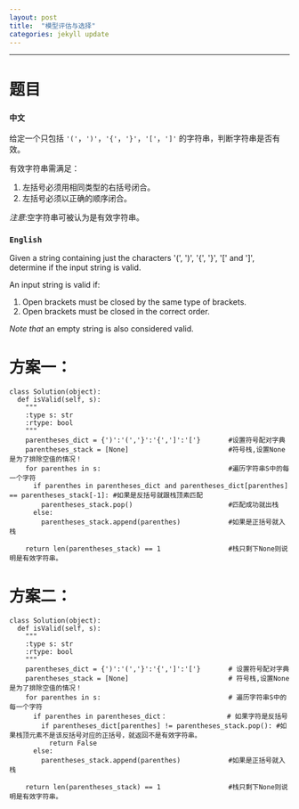 ```yaml
---
layout: post
title:  "模型评估与选择"
categories: jekyll update
---
```


_______________________________________________________________________________

# 题目
### `中文`
给定一个只包括 `'('`，`')'`，`'{'`，`'}'`，`'['`，`']'` 的字符串，判断字符串是否有效。

有效字符串需满足：

1. 左括号必须用相同类型的右括号闭合。
2. 左括号必须以正确的顺序闭合。

_注意_:空字符串可被认为是有效字符串。

### `English`
Given a string containing just the characters '(', ')', '{', '}', '[' and ']', determine if the input string is valid.

An input string is valid if:

1. Open brackets must be closed by the same type of brackets.
2. Open brackets must be closed in the correct order.

_Note that_ an empty string is also considered valid.

# 方案一：

    class Solution(object):
      def isValid(self, s):
        """
        :type s: str
        :rtype: bool
        """
        parentheses_dict = {')':'(','}':'{',']':'['}       #设置符号配对字典
        parentheses_stack = [None]                         #符号栈,设置None是为了排除空值的情况！
        for parenthes in s:                                #遍历字符串S中的每一个字符
          if parenthes in parentheses_dict and parentheses_dict[parenthes] == parentheses_stack[-1]: #如果是反括号就跟栈顶素匹配
            parentheses_stack.pop()                        #匹配成功就出栈
          else:
            parentheses_stack.append(parenthes)            #如果是正括号就入栈
            
        return len(parentheses_stack) == 1                 #栈只剩下None则说明是有效字符串。
        
# 方案二：
  
    class Solution(object):
      def isValid(self, s):
        """
        :type s: str
        :rtype: bool
        """
        parentheses_dict = {')':'(','}':'{',']':'['}       # 设置符号配对字典
        parentheses_stack = [None]                         # 符号栈,设置None是为了排除空值的情况！
        for parenthes in s:                                # 遍历字符串S中的每一个字符
          if parenthes in parentheses_dict：               # 如果字符是反括号
            if parentheses_dict[parenthes] != parentheses_stack.pop(): #如果栈顶元素不是该反括号对应的正括号，就返回不是有效字符串。
              return False
          else:
            parentheses_stack.append(parenthes)            #如果是正括号就入栈
            
        return len(parentheses_stack) == 1                 #栈只剩下None则说明是有效字符串。